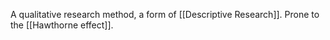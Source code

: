 A qualitative research method, a form of [[Descriptive Research]]. Prone to the [[Hawthorne effect]].